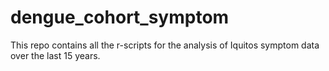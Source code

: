 # dengue_cohort_symptom
This repo contains all the r-scripts for the analysis of Iquitos symptom data over the last 15 years.

